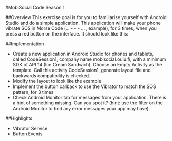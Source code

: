 #MobiSocial Code Season 1

##Overview
This exercise goal is for you to familiarise yourself with Android Studio and do a simple application. This application will make your phone vibrate SOS in Morse Code (... - - - ... , example), for 3 times, when you press a red button on the interface. It should look like this:


##Implementation
* Create a new application in Android Studio for phones and tablets, called CodeSession1, company name mobisocial.oulu.fi, with a minimum SDK of API 14 (Ice Cream Sandwich). Choose an Empty Activity as the template. Call this activity CodeSession1, generate layout file and backwards compatibility is checked.
* Modify the layout to look like the example
* Implement the button callback to use the Vibrator to match the SOS pattern, for 3 times
* Check Android Monitor tab for messages from your application. There is a hint of something missing. Can you spot it? (hint: use the filter on the Android Monitor to find any error messages your app may have).

##Highlights
* Vibrator Service
* Button Events

